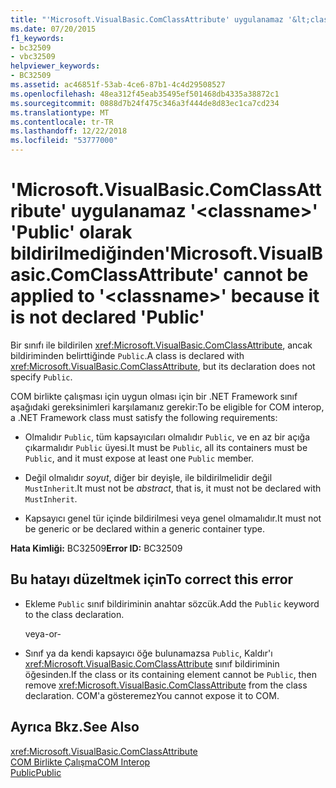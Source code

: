 ```yaml
---
title: "'Microsoft.VisualBasic.ComClassAttribute' uygulanamaz '&lt;classname&gt;' 'Public' olarak bildirilmediğinden"
ms.date: 07/20/2015
f1_keywords:
- bc32509
- vbc32509
helpviewer_keywords:
- BC32509
ms.assetid: ac46851f-53ab-4ce6-87b1-4c4d29508527
ms.openlocfilehash: 48ea312f45eab35495ef501468db4335a38872c1
ms.sourcegitcommit: 0888d7b24f475c346a3f444de8d83ec1ca7cd234
ms.translationtype: MT
ms.contentlocale: tr-TR
ms.lasthandoff: 12/22/2018
ms.locfileid: "53777000"
---
```

# <a name="microsoftvisualbasiccomclassattribute-cannot-be-applied-to-ltclassnamegt-because-it-is-not-declared-public"></a><span data-ttu-id="b1834-102">'Microsoft.VisualBasic.ComClassAttribute' uygulanamaz '&lt;classname&gt;' 'Public' olarak bildirilmediğinden</span><span class="sxs-lookup"><span data-stu-id="b1834-102">'Microsoft.VisualBasic.ComClassAttribute' cannot be applied to '&lt;classname&gt;' because it is not declared 'Public'</span></span>
<span data-ttu-id="b1834-103">Bir sınıfı ile bildirilen <xref:Microsoft.VisualBasic.ComClassAttribute>, ancak bildiriminden belirttiğinde `Public`.</span><span class="sxs-lookup"><span data-stu-id="b1834-103">A class is declared with <xref:Microsoft.VisualBasic.ComClassAttribute>, but its declaration does not specify `Public`.</span></span>  
  
 <span data-ttu-id="b1834-104">COM birlikte çalışması için uygun olması için bir .NET Framework sınıf aşağıdaki gereksinimleri karşılamanız gerekir:</span><span class="sxs-lookup"><span data-stu-id="b1834-104">To be eligible for COM interop, a .NET Framework class must satisfy the following requirements:</span></span>  
  
-   <span data-ttu-id="b1834-105">Olmalıdır `Public`, tüm kapsayıcıları olmalıdır `Public`, ve en az bir açığa çıkarmalıdır `Public` üyesi.</span><span class="sxs-lookup"><span data-stu-id="b1834-105">It must be `Public`, all its containers must be `Public`, and it must expose at least one `Public` member.</span></span>  
  
-   <span data-ttu-id="b1834-106">Değil olmalıdır *soyut*, diğer bir deyişle, ile bildirilmelidir değil `MustInherit`.</span><span class="sxs-lookup"><span data-stu-id="b1834-106">It must not be *abstract*, that is, it must not be declared with `MustInherit`.</span></span>  
  
-   <span data-ttu-id="b1834-107">Kapsayıcı genel tür içinde bildirilmesi veya genel olmamalıdır.</span><span class="sxs-lookup"><span data-stu-id="b1834-107">It must not be generic or be declared within a generic container type.</span></span>  
  
 <span data-ttu-id="b1834-108">**Hata Kimliği:** BC32509</span><span class="sxs-lookup"><span data-stu-id="b1834-108">**Error ID:** BC32509</span></span>  
  
## <a name="to-correct-this-error"></a><span data-ttu-id="b1834-109">Bu hatayı düzeltmek için</span><span class="sxs-lookup"><span data-stu-id="b1834-109">To correct this error</span></span>  
  
-   <span data-ttu-id="b1834-110">Ekleme `Public` sınıf bildiriminin anahtar sözcük.</span><span class="sxs-lookup"><span data-stu-id="b1834-110">Add the `Public` keyword to the class declaration.</span></span>  
  
     <span data-ttu-id="b1834-111">veya</span><span class="sxs-lookup"><span data-stu-id="b1834-111">-or-</span></span>  
  
-   <span data-ttu-id="b1834-112">Sınıf ya da kendi kapsayıcı öğe bulunamazsa `Public`, Kaldır'ı <xref:Microsoft.VisualBasic.ComClassAttribute> sınıf bildiriminin öğesinden.</span><span class="sxs-lookup"><span data-stu-id="b1834-112">If the class or its containing element cannot be `Public`, then remove <xref:Microsoft.VisualBasic.ComClassAttribute> from the class declaration.</span></span> <span data-ttu-id="b1834-113">COM'a gösteremez</span><span class="sxs-lookup"><span data-stu-id="b1834-113">You cannot expose it to COM.</span></span>  
  
## <a name="see-also"></a><span data-ttu-id="b1834-114">Ayrıca Bkz.</span><span class="sxs-lookup"><span data-stu-id="b1834-114">See Also</span></span>  
 <xref:Microsoft.VisualBasic.ComClassAttribute>  
 [<span data-ttu-id="b1834-115">COM Birlikte Çalışma</span><span class="sxs-lookup"><span data-stu-id="b1834-115">COM Interop</span></span>](../../visual-basic/programming-guide/com-interop/index.md)  
 [<span data-ttu-id="b1834-116">Public</span><span class="sxs-lookup"><span data-stu-id="b1834-116">Public</span></span>](../../visual-basic/language-reference/modifiers/public.md)
